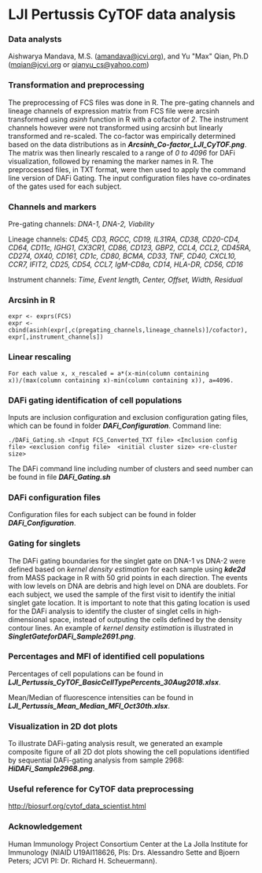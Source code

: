 # LJI Pertussis CyTOF data analysis

### Data analysts
Aishwarya Mandava, M.S. (amandava@jcvi.org), and Yu "Max" Qian, Ph.D (mqian@jcvi.org or qianyu_cs@yahoo.com)

### Transformation and preprocessing
The preprocessing of FCS files was done in R. The pre-gating channels and lineage channels of expression matrix from FCS file were arcsinh transformed using *asinh* function in R with a cofactor of *2*. The instrument channels however were not transformed using arcsinh but linearly transformed and re-scaled. The co-factor was empirically determined based on the data distributions as in ***Arcsinh_Co-factor_LJI_CyTOF.png***. The matrix was then linearly rescaled to a range of *0 to 4096* for DAFi visualization, followed by renaming the marker names in R. The preprocessed files, in TXT format, were then used to apply the command line version of DAFi Gating. The input configuration files have co-ordinates of the gates used for each subject. 

### Channels and markers
Pre-gating channels:	*DNA-1, DNA-2, Viability*

Lineage channels:	*CD45, CD3, RGCC, CD19, IL31RA, CD38, CD20-CD4, CD64, CD11c, IGHG1, CX3CR1, CD86, CD123, GBP2, CCL4, CCL2, CD45RA, CD274, OX40, CD161, CD1c, CD80, BCMA, CD33, TNF, CD40, CXCL10, CCR7, IFIT2, CD25, CD54, CCL7, IgM-CD8a, CD14, HLA-DR, CD56, CD16*

Instrument channels:	*Time, Event length, Center, Offset, Width, Residual*

### Arcsinh in R
```
expr <- exprs(FCS)
expr <- cbind(asinh(expr[,c(pregating_channels,lineage_channels)]/cofactor), expr[,instrument_channels])
```
### Linear rescaling 
```
For each value x, x_rescaled = a*(x-min(column containing x))/(max(column containing x)-min(column containing x)), a=4096.
```
### DAFi gating identification of cell populations
Inputs are inclusion configuration and exclusion configuration gating files, which can be found in folder ***DAFi_Configuration***.
Command line:
```
./DAFi_Gating.sh <Input FCS_Converted_TXT file> <Inclusion config file> <exclusion config file>  <initial cluster size> <re-cluster size>
```
The DAFi command line including number of clusters and seed number can be found in file ***DAFi_Gating.sh***

### DAFi configuration files
Configuration files for each subject can be found in folder ***DAFi_Configuration***.

### Gating for singlets
The DAFi gating boundaries for the singlet gate on DNA-1 vs DNA-2 were defined based on *kernel density estimation* for each sample using ***kde2d*** from MASS package in R with 50 grid points in each direction. The events with low levels on DNA are debris and high level on DNA are doublets. For each subject, we used the sample of the first visit to identify the initial singlet gate location. It is important to note that this gating location is used for the DAFi analysis to identify the cluster of singlet cells in high-dimensional space, instead of outputing the cells defined by the density contour lines. An example of *kernel density estimation* is illustrated in ***SingletGateforDAFi_Sample2691.png***.

### Percentages and MFI of identified cell populations
Percentages of cell populations can be found in ***LJI_Pertussis_CyTOF_BasicCellTypePercents_30Aug2018.xlsx***.

Mean/Median of fluorescence intensities can be found in ***LJI_Pertussis_Mean_Median_MFI_Oct30th.xlsx***.

### Visualization in 2D dot plots
To illustrate DAFi-gating analysis result, we generated an example composite figure of all 2D dot plots showing the cell populations identified by sequential DAFi-gating analysis from sample 2968: ***HiDAFi_Sample2968.png***. 

### Useful reference for CyTOF data preprocessing
http://biosurf.org/cytof_data_scientist.html

### Acknowledgement
Human Immunology Project Consortium Center at the La Jolla Institute for Immunology (NIAID U19AI118626, PIs: Drs. Alessandro Sette and Bjoern Peters; JCVI PI: Dr. Richard H. Scheuermann).


